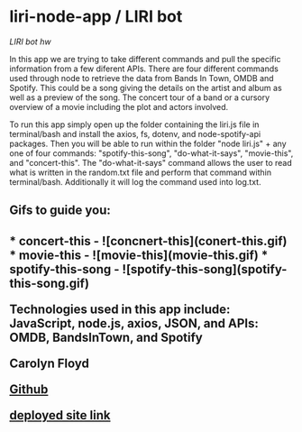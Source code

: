 # liri-node-app / LIRI bot
*LIRI bot hw*

In this app we are trying to take different commands and pull the specific information from a few diferent APIs. There are four different commands used through node to retrieve the data from Bands In Town, OMDB and Spotify. This could be a song giving the details on the artist and album as well as a preview of the song. The concert tour of a band or a cursory overview of a movie including the plot and actors involved.

To run this app simply open up the folder containing the liri.js file in terminal/bash and install the axios, fs, dotenv, and node-spotify-api packages. Then you will be able to run within the folder "node liri.js" + any one of four commands: "spotify-this-song", "do-what-it-says", "movie-this", and "concert-this". The "do-what-it-says" command allows the user to read what is written in the random.txt file and perform that command within terminal/bash. Additionally it will log the command used into log.txt.

<h2>Gifs to guide you:<h2>
* concert-this - ![concnert-this](conert-this.gif)
* movie-this - ![movie-this](movie-this.gif)
* spotify-this-song - ![spotify-this-song](spotify-this-song.gif)

Technologies used in this app include: JavaScript, node.js, axios, JSON, and APIs: OMDB, BandsInTown, and Spotify

 Carolyn Floyd 

 [Github](https://diabloazul33.github.io/liri-node-app/)

 [deployed site link](https://diabloazul33.github.io/liri-node-app/)

 